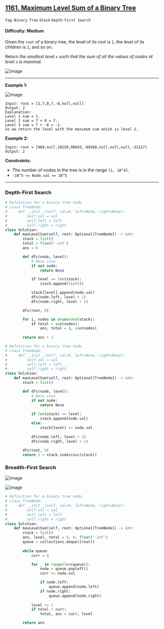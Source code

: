 ## [1161. Maximum Level Sum of a Binary Tree](https://leetcode.com/problems/maximum-level-sum-of-a-binary-tree)

```Tag```: ```Binary Tree``` ```Stack``` ```Depth-First Search```

#### Difficulty: Medium

Given the ```root``` of a binary tree, the level of its root is ```1```, the level of its children is ```2```, and so on.

Return _the smallest level ```x``` such that the sum of all the values of nodes at level ```x``` is maximal_.

![image](https://github.com/quananhle/Python/assets/35042430/5671b6bd-d878-45f2-ac32-07b9f798253d)

---

__Example 1:__

![image](https://assets.leetcode.com/uploads/2019/05/03/capture.JPG)
```
Input: root = [1,7,0,7,-8,null,null]
Output: 2
Explanation: 
Level 1 sum = 1.
Level 2 sum = 7 + 0 = 7.
Level 3 sum = 7 + -8 = -1.
So we return the level with the maximum sum which is level 2.
```

__Example 2:__
```
Input: root = [989,null,10250,98693,-89388,null,null,null,-32127]
Output: 2
```

__Constraints:__

- The number of nodes in the tree is in the range ```[1, 10^4]```.
- ```-10^5 <= Node.val <= 10^5```

---

### Depth-First Search

```Python
# Definition for a binary tree node.
# class TreeNode:
#     def __init__(self, val=0, left=None, right=None):
#         self.val = val
#         self.left = left
#         self.right = right
class Solution:
    def maxLevelSum(self, root: Optional[TreeNode]) -> int:
        stack = list()
        total = float('-inf')
        ans = 0

        def dfs(node, level):
            # Base case
            if not node:
                return None

            if level == len(stack):
                stack.append(list())

            stack[level].append(node.val)
            dfs(node.left, level + 1)
            dfs(node.right, level + 1)

        dfs(root, 0)

        for i, nodes in enumerate(stack):
            if total < sum(nodes):
                ans, total = i, sum(nodes)
        
        return ans + 1
```

```Python
# Definition for a binary tree node.
# class TreeNode:
#     def __init__(self, val=0, left=None, right=None):
#         self.val = val
#         self.left = left
#         self.right = right
class Solution:
    def maxLevelSum(self, root: Optional[TreeNode]) -> int:
        stack = list()

        def dfs(node, level):
            # Base case
            if not node:
                return None
            
            if len(stack) == level:
                stack.append(node.val)
            else:
                stack[level] += node.val
            
            dfs(node.left, level + 1)
            dfs(node.right, level + 1)
        
        dfs(root, 0)
        return 1 + stack.index(max(stack))
```

### Breadth-First Search

![image](https://leetcode.com/problems/maximum-level-sum-of-a-binary-tree/Figures/1161/1161-bfs1.png)

![image](https://leetcode.com/problems/maximum-level-sum-of-a-binary-tree/Figures/1161/1161-bfs2.png)

```Python
# Definition for a binary tree node.
# class TreeNode:
#     def __init__(self, val=0, left=None, right=None):
#         self.val = val
#         self.left = left
#         self.right = right
class Solution:
    def maxLevelSum(self, root: Optional[TreeNode]) -> int:
        stack = list()
        ans, level, total = 0, 0, float('-inf')
        queue = collections.deque([root])
        
        while queue:
            curr = 0

            for _ in range(len(queue)):
                node = queue.popleft()
                curr += node.val

                if node.left:
                    queue.append(node.left)
                if node.right:
                    queue.append(node.right)
            
            level += 1
            if total < curr:
                total, ans = curr, level

        return ans
```
